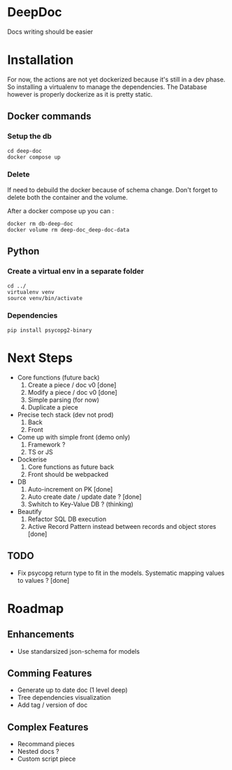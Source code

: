 # DeepDoc
Docs writing should be easier



# Installation
For now, the actions are not yet dockerized because it's still in a dev phase. So installing a virtualenv to manage the dependencies. The Database however is properly dockerize as it is pretty static.

## Docker commands
### Setup the db
```
cd deep-doc
docker compose up
```
### Delete
If need to debuild the docker because of schema change. Don't forget to delete both the container and the volume.

After a docker compose up you can :
```
docker rm db-deep-doc
docker volume rm deep-doc_deep-doc-data
```

## Python 
### Create a virtual env in a separate folder
```
cd ../
virtualenv venv
source venv/bin/activate
```

### Dependencies
```
pip install psycopg2-binary
``` 

# Next Steps
- Core functions (future back)
    1. Create a piece / doc v0 [done]
    2. Modify a piece / doc v0 [done]
    3. Simple parsing (for now)
    4. Duplicate a piece
- Precise tech stack (dev not prod)
    1. Back
    2. Front
- Come up with simple front (demo only)
    1. Framework ?
    2. TS or JS
-  Dockerise
    1. Core functions as future back
    2. Front should be webpacked
- DB
    1. Auto-increment on PK [done]
    2. Auto create date / update date ? [done]
    3. Swhitch to Key-Value DB ? (thinking)
- Beautify
    1. Refactor SQL DB execution
    2. Active Record Pattern instead between records and object stores [done]

## TODO
- Fix psycopg return type to fit in the models. Systematic mapping values to values ? [done]

# Roadmap
## Enhancements
- Use standarsized json-schema for models

## Comming Features
- Generate up to date doc (1 level deep)
- Tree dependencies visualization
- Add tag / version of doc

## Complex Features
- Recommand pieces
- Nested docs ?
- Custom script piece
